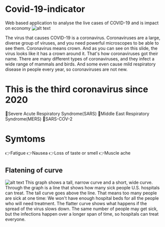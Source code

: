 # Covid-19-indicator
Web based application to analyse the live cases of COVID-19 and is impact on economy
![alt text](https://www.aljazeera.com/mritems/imagecache/mbdxxlarge/mritems/Images/2020/2/26/95d3056d580c43bdb53c4f328155a590_18.jpg)

The virus that causes COVID-19 is a coronavirus. Coronaviruses are a large, diverse group of viruses, and you need powerful microscopes to be able to see them. Coronavirus means crown. And as you can see on this slide, the virus looks like it has a crown around it. That's how coronaviruses got their name. There are many different types of coronaviruses, and they infect a wide range of mammals and birds. And some even cause mild respiratory disease in people every year, so coronaviruses are not new.
# This is the third coronavirus since 2020
🦠Severe Acute Respiratory Syndrome(SARS)
🦠Middle East Respiratory Syndrome(MERS)
🦠SARS-COV-2
# Symtoms
👉Fatigue
👉Nausea
👉Loss of taste or smell
👉Muscle ache
## Flatening of curve
![alt text](https://assets.weforum.org/editor/OvFhzpR-LBnXhkCKJQCS-esRaIXokJd70JBjHA0tgNs.gif)
This graph shows a tall, narrow curve and a short, wide curve. Through the graph is a line that shows how many sick people U.S. hospitals can treat. The tall curve goes above the line. That means too many people are sick at one time: We won't have enough hospital beds for all the people who will need treatment. The flatter curve shows what happens if the spread of the virus slows down. The same number of people may get sick, but the infections happen over a longer span of time, so hospitals can treat everyone.

